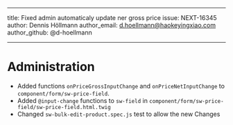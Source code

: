 ---
title: Fixed admin automaticaly update ner gross price
issue: NEXT-16345
author: Dennis Höllmann
author_email: d.hoellmann@haokeyingxiao.com
author_github: @d-hoellmann
___
# Administration

* Added functions `onPriceGrossInputChange` and `onPriceNetInputChange` to `component/form/sw-price-field`.
* Added `@input-change` functions to `sw-field` in `component/form/sw-price-field/sw-price-field.html.twig`
* Changed `sw-bulk-edit-product.spec.js` test to allow the new Changes
